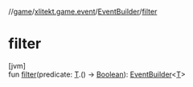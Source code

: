 //[game](../../../index.md)/[xlitekt.game.event](../index.md)/[EventBuilder](index.md)/[filter](filter.md)

# filter

[jvm]\
fun [filter](filter.md)(predicate: [T](index.md).() -&gt; [Boolean](https://kotlinlang.org/api/latest/jvm/stdlib/kotlin/-boolean/index.html)): [EventBuilder](index.md)&lt;[T](index.md)&gt;
